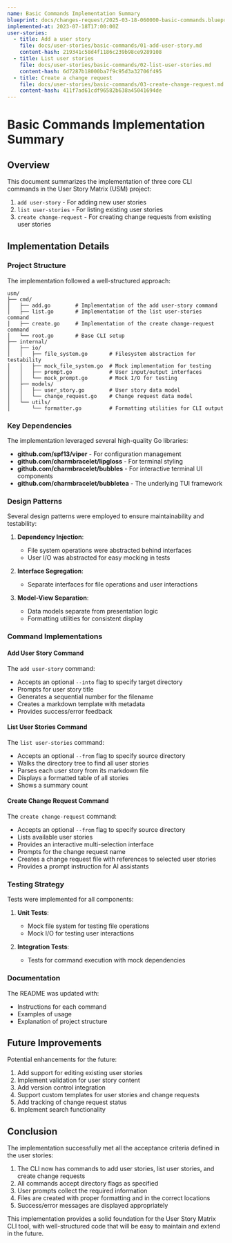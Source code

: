 ```yaml
---
name: Basic Commands Implementation Summary
blueprint: docs/changes-request/2025-03-18-060000-basic-commands.blueprint.md
implemented-at: 2023-07-18T17:00:00Z
user-stories:
  - title: Add a user story
    file: docs/user-stories/basic-commands/01-add-user-story.md
    content-hash: 219341c58d4f1186c239b98ce9289108
  - title: List user stories
    file: docs/user-stories/basic-commands/02-list-user-stories.md
    content-hash: 6d7287b18000ba7f9c95d3a32706f495
  - title: Create a change request
    file: docs/user-stories/basic-commands/03-create-change-request.md
    content-hash: 411f7ad61cdf96582b638a45041694de
---
```


# Basic Commands Implementation Summary

## Overview

This document summarizes the implementation of three core CLI commands in the User Story Matrix (USM) project:
1. `add user-story` - For adding new user stories
2. `list user-stories` - For listing existing user stories
3. `create change-request` - For creating change requests from existing user stories

## Implementation Details

### Project Structure

The implementation followed a well-structured approach:

```
usm/
├── cmd/
│   ├── add.go        # Implementation of the add user-story command
│   ├── list.go       # Implementation of the list user-stories command
│   ├── create.go     # Implementation of the create change-request command
│   └── root.go       # Base CLI setup
├── internal/
│   ├── io/
│   │   ├── file_system.go       # Filesystem abstraction for testability
│   │   ├── mock_file_system.go  # Mock implementation for testing
│   │   ├── prompt.go            # User input/output interfaces
│   │   └── mock_prompt.go       # Mock I/O for testing
│   ├── models/
│   │   ├── user_story.go        # User story data model
│   │   └── change_request.go    # Change request data model
│   └── utils/
│       └── formatter.go         # Formatting utilities for CLI output
```

### Key Dependencies

The implementation leveraged several high-quality Go libraries:

- **github.com/spf13/viper** - For configuration management
- **github.com/charmbracelet/lipgloss** - For terminal styling
- **github.com/charmbracelet/bubbles** - For interactive terminal UI components
- **github.com/charmbracelet/bubbletea** - The underlying TUI framework

### Design Patterns

Several design patterns were employed to ensure maintainability and testability:

1. **Dependency Injection**:
   - File system operations were abstracted behind interfaces
   - User I/O was abstracted for easy mocking in tests

2. **Interface Segregation**:
   - Separate interfaces for file operations and user interactions

3. **Model-View Separation**:
   - Data models separate from presentation logic
   - Formatting utilities for consistent display

### Command Implementations

#### Add User Story Command

The `add user-story` command:
- Accepts an optional `--into` flag to specify target directory
- Prompts for user story title
- Generates a sequential number for the filename
- Creates a markdown template with metadata
- Provides success/error feedback

#### List User Stories Command

The `list user-stories` command:
- Accepts an optional `--from` flag to specify source directory
- Walks the directory tree to find all user stories
- Parses each user story from its markdown file
- Displays a formatted table of all stories
- Shows a summary count

#### Create Change Request Command

The `create change-request` command:
- Accepts an optional `--from` flag to specify source directory
- Lists available user stories
- Provides an interactive multi-selection interface
- Prompts for the change request name
- Creates a change request file with references to selected user stories
- Provides a prompt instruction for AI assistants

### Testing Strategy

Tests were implemented for all components:

1. **Unit Tests**:
   - Mock file system for testing file operations
   - Mock I/O for testing user interactions

2. **Integration Tests**:
   - Tests for command execution with mock dependencies

### Documentation

The README was updated with:
- Instructions for each command
- Examples of usage
- Explanation of project structure

## Future Improvements

Potential enhancements for the future:

1. Add support for editing existing user stories
2. Implement validation for user story content
3. Add version control integration
4. Support custom templates for user stories and change requests
5. Add tracking of change request status
6. Implement search functionality

## Conclusion

The implementation successfully met all the acceptance criteria defined in the user stories:

1. The CLI now has commands to add user stories, list user stories, and create change requests
2. All commands accept directory flags as specified
3. User prompts collect the required information
4. Files are created with proper formatting and in the correct locations
5. Success/error messages are displayed appropriately

This implementation provides a solid foundation for the User Story Matrix CLI tool, with well-structured code that will be easy to maintain and extend in the future. 